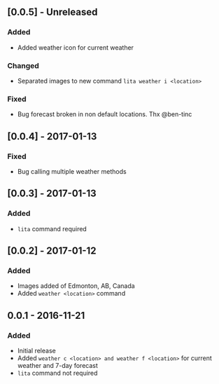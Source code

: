 ## [0.0.5] - Unreleased
### Added
- Added weather icon for current weather

### Changed
- Separated images to new command `lita weather i <location>`

### Fixed
- Bug forecast broken in non default locations. Thx @ben-tinc

## [0.0.4] - 2017-01-13
### Fixed
- Bug calling multiple weather methods

## [0.0.3] - 2017-01-13
### Added
- `lita` command required

## [0.0.2] - 2017-01-12
### Added
- Images added of Edmonton, AB, Canada
- Added `weather <location>` command

## 0.0.1 - 2016-11-21
### Added
- Initial release
- Added `weather c <location> and weather f <location>` for current weather and 7-day forecast
- `lita` command not required
